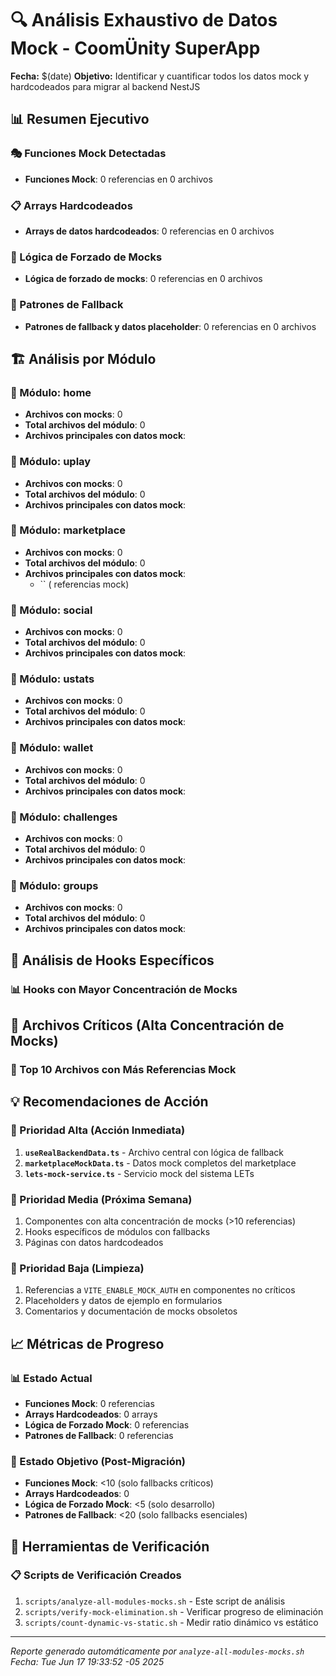 # 🔍 Análisis Exhaustivo de Datos Mock - CoomÜnity SuperApp

**Fecha:** $(date)
**Objetivo:** Identificar y cuantificar todos los datos mock y hardcodeados para migrar al backend NestJS

## 📊 Resumen Ejecutivo

### 🎭 Funciones Mock Detectadas

- **Funciones Mock**:        0 referencias en        0 archivos

### 📋 Arrays Hardcodeados

- **Arrays de datos hardcodeados**:        0 referencias en        0 archivos

### 🔧 Lógica de Forzado de Mocks

- **Lógica de forzado de mocks**:        0 referencias en        0 archivos

### 🔄 Patrones de Fallback

- **Patrones de fallback y datos placeholder**:        0 referencias en        0 archivos

## 🏗️ Análisis por Módulo

### 📁 Módulo: home

- **Archivos con mocks**: 0
- **Total archivos del módulo**: 0
- **Archivos principales con datos mock**:

### 📁 Módulo: uplay

- **Archivos con mocks**: 0
- **Total archivos del módulo**: 0
- **Archivos principales con datos mock**:

### 📁 Módulo: marketplace

- **Archivos con mocks**: 0
- **Total archivos del módulo**: 0
- **Archivos principales con datos mock**:
  - `` ( referencias mock)

### 📁 Módulo: social

- **Archivos con mocks**: 0
- **Total archivos del módulo**: 0
- **Archivos principales con datos mock**:

### 📁 Módulo: ustats

- **Archivos con mocks**: 0
- **Total archivos del módulo**: 0
- **Archivos principales con datos mock**:

### 📁 Módulo: wallet

- **Archivos con mocks**: 0
- **Total archivos del módulo**: 0
- **Archivos principales con datos mock**:

### 📁 Módulo: challenges

- **Archivos con mocks**: 0
- **Total archivos del módulo**: 0
- **Archivos principales con datos mock**:

### 📁 Módulo: groups

- **Archivos con mocks**: 0
- **Total archivos del módulo**: 0
- **Archivos principales con datos mock**:

## 🎣 Análisis de Hooks Específicos

### 📊 Hooks con Mayor Concentración de Mocks

## 📏 Archivos Críticos (Alta Concentración de Mocks)

### 🎯 Top 10 Archivos con Más Referencias Mock

## 💡 Recomendaciones de Acción

### 🎯 Prioridad Alta (Acción Inmediata)

1. **`useRealBackendData.ts`** - Archivo central con lógica de fallback
2. **`marketplaceMockData.ts`** - Datos mock completos del marketplace
3. **`lets-mock-service.ts`** - Servicio mock del sistema LETs

### 🔄 Prioridad Media (Próxima Semana)

1. Componentes con alta concentración de mocks (>10 referencias)
2. Hooks específicos de módulos con fallbacks
3. Páginas con datos hardcodeados

### 🧹 Prioridad Baja (Limpieza)

1. Referencias a `VITE_ENABLE_MOCK_AUTH` en componentes no críticos
2. Placeholders y datos de ejemplo en formularios
3. Comentarios y documentación de mocks obsoletos

## 📈 Métricas de Progreso

### 📊 Estado Actual

- **Funciones Mock**:        0 referencias
- **Arrays Hardcodeados**:        0 arrays
- **Lógica de Forzado Mock**:        0 referencias
- **Patrones de Fallback**:        0 referencias

### 🎯 Estado Objetivo (Post-Migración)

- **Funciones Mock**: <10 (solo fallbacks críticos)
- **Arrays Hardcodeados**: 0
- **Lógica de Forzado Mock**: <5 (solo desarrollo)
- **Patrones de Fallback**: <20 (solo fallbacks esenciales)

## 🔧 Herramientas de Verificación

### 📋 Scripts de Verificación Creados

1. `scripts/analyze-all-modules-mocks.sh` - Este script de análisis
2. `scripts/verify-mock-elimination.sh` - Verificar progreso de eliminación
3. `scripts/count-dynamic-vs-static.sh` - Medir ratio dinámico vs estático

---

*Reporte generado automáticamente por `analyze-all-modules-mocks.sh`*
*Fecha: Tue Jun 17 19:33:52 -05 2025*
